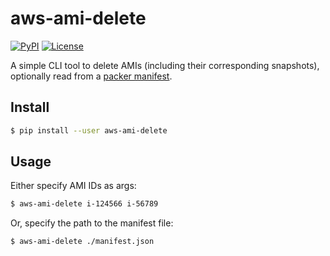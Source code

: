 # aws-ami-delete

[![PyPI](https://img.shields.io/pypi/v/aws-ami-delete.svg)](https://pypi.org/project/aws-ami-delete/)
[![License](https://img.shields.io/github/license/lifeofguenter/aws-ami-delete.svg)](LICENSE)

A simple CLI tool to delete AMIs (including their corresponding snapshots),
optionally read from a [packer manifest](https://www.packer.io/docs/post-processors/manifest).

## Install

```bash
$ pip install --user aws-ami-delete
```

## Usage

Either specify AMI IDs as args:

```bash
$ aws-ami-delete i-124566 i-56789
```

Or, specify the path to the manifest file:

```bash
$ aws-ami-delete ./manifest.json
```

